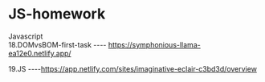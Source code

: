# JS-homework
Javascript  
18.DOMvsBOM-first-task ---- https://symphonious-llama-ea12e0.netlify.app/

19.JS ----https://app.netlify.com/sites/imaginative-eclair-c3bd3d/overview

